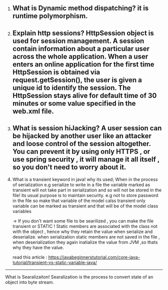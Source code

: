 1) What is Dynamic method dispatching?
    it is runtime polymorphism.
   ----------------------------------
2) Explain http sessions?
   HttpSession object is used for session management. A session contain information about a particular user across the whole application.
   When a user enters an online application for the first time HttpSession is obtained via request.getSession(), the user is given a unique id to 
   identify the session.
   The HttpSession stays alive for default time of 30 minutes or some value specified in the web.xml file.
   ----------------------------------
3) What is session hiJacking?
   A user session can be hijacked by another user like an attacker and loose control of the session altogether.
   You can prevent it by using only HTTPS , or use spring security , it will manage it all itself , so you don't need to worry about it.
   ----------------------------------
4) What is a transient keyword in java! why its used;
   When in the process of serialization e.g serialize to write in a file the variable marked as transient will not take part in serialization and so will not be stored in the file!
   its usual purpose is to maintain security. e.g not to store password in the file so make that variable of the model calss transient
   only variable can be marked as transient and that will be of the model class variables

   -> If you don't want some file to be searilized , you can make the file transient or STATIC !
      Static members are associated with the class not with the object , hence why they retain the value when serialize and deserialize. 
      when serialization static members are not saved in the file , when deserialization they again inatialize the value from JVM ,so thats why they have the value.

    read this article : https://javabeginnerstutorial.com/core-java-tutorial/transient-vs-static-variable-java/
      
----------------------------------------

 What is Searalizaiton!
 Searalization is the process to convert state of an object into byte stream.
 